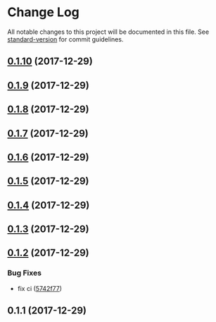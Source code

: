 # Change Log

All notable changes to this project will be documented in this file. See [standard-version](https://github.com/conventional-changelog/standard-version) for commit guidelines.

<a name="0.1.10"></a>
## [0.1.10](https://github.com/molingyu/js-proj-template/compare/v0.1.8...v0.1.10) (2017-12-29)



<a name="0.1.9"></a>
## [0.1.9](https://github.com/molingyu/js-proj-template/compare/v0.1.8...v0.1.9) (2017-12-29)



<a name="0.1.8"></a>
## [0.1.8](https://github.com/molingyu/js-proj-template/compare/v0.1.7...v0.1.8) (2017-12-29)



<a name="0.1.7"></a>
## [0.1.7](https://github.com/molingyu/js-proj-template/compare/v0.1.6...v0.1.7) (2017-12-29)



<a name="0.1.6"></a>
## [0.1.6](https://github.com/molingyu/js-proj-template/compare/v0.1.5...v0.1.6) (2017-12-29)



<a name="0.1.5"></a>
## [0.1.5](https://github.com/molingyu/js-proj-template/compare/v0.1.4...v0.1.5) (2017-12-29)



<a name="0.1.4"></a>
## [0.1.4](https://github.com/molingyu/js-proj-template/compare/v0.1.3...v0.1.4) (2017-12-29)



<a name="0.1.3"></a>
## [0.1.3](https://github.com/molingyu/js-proj-template/compare/v0.1.2...v0.1.3) (2017-12-29)



<a name="0.1.2"></a>
## [0.1.2](https://github.com/molingyu/js-proj-template/compare/v0.1.1...v0.1.2) (2017-12-29)


### Bug Fixes

* fix ci ([5742f77](https://github.com/molingyu/js-proj-template/commit/5742f77))



<a name="0.1.1"></a>
## 0.1.1 (2017-12-29)
